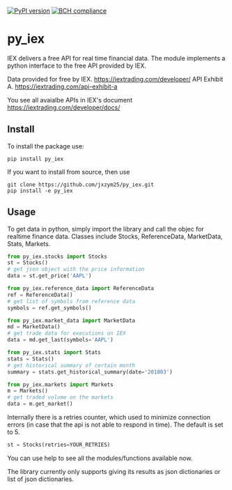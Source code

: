 [![PyPI version](https://badge.fury.io/py/py_iex.svg)](https://badge.fury.io/py/py_iex)
[![BCH compliance](https://bettercodehub.com/edge/badge/jxzym25/py_iex?branch=master)](https://bettercodehub.com/)

# py_iex
IEX delivers a free API for real time financial data. The module implements a
python interface to the free API provided by IEX.

Data provided for free by IEX. https://iextrading.com/developer/
API Exhibit A. https://iextrading.com/api-exhibit-a

You see all avaialbe APIs in IEX's document https://iextrading.com/developer/docs/

## Install
To install the package use:
```shell
pip install py_iex
```
If you want to install from source, then use
```shell
git clone https://github.com/jxzym25/py_iex.git
pip install -e py_iex
```

## Usage
To get data in python, simply import the library and call the objec for realtime
finance data. Classes include Stocks, ReferenceData, MarketData, Stats, Markets.

```python
from py_iex.stocks import Stocks
st = Stocks()
# get json object with the price information
data = st.get_price('AAPL')

from py_iex.reference_data import ReferenceData
ref = ReferenceData()
# get list of symbols from reference data
symbols = ref.get_symbols()

from py_iex.market_data import MarketData
md = MarketData()
# get trade data for executions on IEX
data = md.get_last(symbols='AAPL')

from py_iex.stats import Stats
stats = Stats()
# get historical summary of certain month
summary = stats.get_historical_summary(date='201803')

from py_iex.markets import Markets
m = Markets()
# get traded volume on the markets
data = m.get_market()
```
Internally there is a retries counter, which used to minimize connection errors
 (in case that the api is not able to respond in time). The default is set to 5.
```python
st = Stocks(retries=YOUR_RETRIES)
```
You can use help to see all the modules/functions available now.

The library currently only supports giving its results as json dictionaries or
list of json dictionaries.
